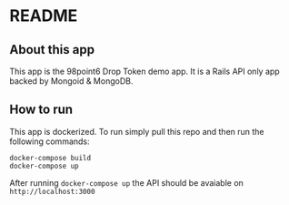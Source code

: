 # README

## About this app
This app is the 98point6 Drop Token demo app. It is a Rails API only app backed by Mongoid & MongoDB.

## How to run
This app is dockerized. To run simply pull this repo and then run the following commands:
```
docker-compose build
docker-compose up
```

After running `docker-compose up` the API should be avaiable on `http://localhost:3000`
